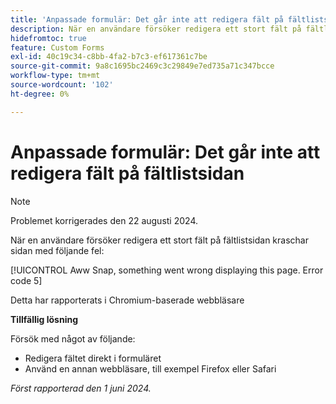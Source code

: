 ```yaml
---
title: 'Anpassade formulär: Det går inte att redigera fält på fältlistsidan'
description: När en användare försöker redigera ett stort fält på fältlistsidan kraschar sidan med ett fel. Det finns en lösning.
hidefromtoc: true
feature: Custom Forms
exl-id: 40c19c34-c8bb-4fa2-b7c3-ef617361c7be
source-git-commit: 9a8c1695bc2469c3c29849e7ed735a71c347bcce
workflow-type: tm+mt
source-wordcount: '102'
ht-degree: 0%

---
```


# Anpassade formulär: Det går inte att redigera fält på fältlistsidan

>[!NOTE]
>
>Problemet korrigerades den 22 augusti 2024.

När en användare försöker redigera ett stort fält på fältlistsidan kraschar sidan med följande fel:

[!UICONTROL Aww Snap, something went wrong displaying this page. Error code 5]

Detta har rapporterats i Chromium-baserade webbläsare

**Tillfällig lösning**

Försök med något av följande:

* Redigera fältet direkt i formuläret
* Använd en annan webbläsare, till exempel Firefox eller Safari

_Först rapporterad den 1 juni 2024._
